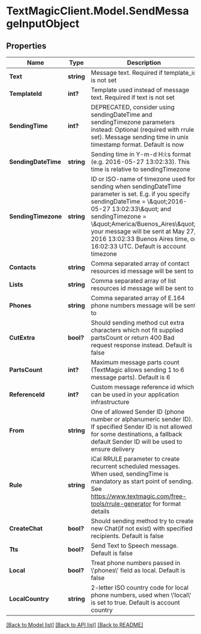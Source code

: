 # TextMagicClient.Model.SendMessageInputObject
## Properties

Name | Type | Description | Notes
------------ | ------------- | ------------- | -------------
**Text** | **string** | Message text. Required if template_id is not set | [optional] 
**TemplateId** | **int?** | Template used instead of message text. Required if text is not set | [optional] 
**SendingTime** | **int?** | DEPRECATED, consider using sendingDateTime and sendingTimezone parameters instead: Optional (required with rrule set). Message sending time in unix timestamp format. Default is now | [optional] 
**SendingDateTime** | **string** | Sending time in Y-m-d H:i:s format (e.g. 2016-05-27 13:02:33). This time is relative to sendingTimezone | [optional] 
**SendingTimezone** | **string** | ID or ISO-name of timezone used for sending when sendingDateTime parameter is set. E.g. if you specify sendingDateTime &#x3D; \\\&quot;2016-05-27 13:02:33\\\&quot; and sendingTimezone &#x3D; \\\&quot;America/Buenos_Aires\\\&quot;, your message will be sent at May 27, 2016 13:02:33 Buenos Aires time, or 16:02:33 UTC. Default is account timezone | [optional] 
**Contacts** | **string** | Comma separated array of contact resources id message will be sent to | [optional] 
**Lists** | **string** | Comma separated array of list resources id message will be sent to | [optional] 
**Phones** | **string** | Comma separated array of E.164 phone numbers message will be sent to | [optional] 
**CutExtra** | **bool?** | Should sending method cut extra characters which not fit supplied partsCount or return 400 Bad request response instead. Default is false | [optional] 
**PartsCount** | **int?** | Maximum message parts count (TextMagic allows sending 1 to 6 message parts). Default is 6 | [optional] 
**ReferenceId** | **int?** | Custom message reference id which can be used in your application infrastructure | [optional] 
**From** | **string** | One of allowed Sender ID (phone number or alphanumeric sender ID). If specified Sender ID is not allowed for some destinations, a fallback default Sender ID will be used to ensure delivery | [optional] 
**Rule** | **string** | iCal RRULE parameter to create recurrent scheduled messages. When used, sendingTime is mandatory as start point of sending. See https://www.textmagic.com/free-tools/rrule-generator for format details | [optional] 
**CreateChat** | **bool?** | Should sending method try to create new Chat(if not exist) with specified recipients. Default is false | [optional] 
**Tts** | **bool?** | Send Text to Speech message. Default is false | [optional] 
**Local** | **bool?** | Treat phone numbers passed in \\&#39;phones\\&#39; field as local. Default is false | [optional] 
**LocalCountry** | **string** | 2-letter ISO country code for local phone numbers, used when \\&#39;local\\&#39; is set to true. Default is account country | [optional] 

[[Back to Model list]](../README.md#documentation-for-models) [[Back to API list]](../README.md#documentation-for-api-endpoints) [[Back to README]](../README.md)

